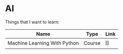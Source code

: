 # AI

Things that I want to learn:

| Name | Type | Link |
| --- | --- | --- |
| Machine Learning With Python | Course | [⛓️](https://www.freecodecamp.org/learn/machine-learning-with-python)|
